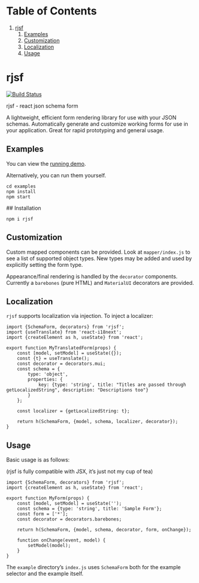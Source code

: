 
# Table of Contents

1.  [rjsf](#org4dec357)
    1.  [Examples](#org3b18bac)
    2.  [Customization](#org29eb409)
    3.  [Localization](#org673cf98)
    4.  [Usage](#org09cd307)


<a id="org4dec357"></a>

# rjsf
[![Build Status](https://travis-ci.org/fauxsoup/rjsf.svg?branch=master)](https://travis-ci.org/fauxsoup/rjsf)

rjsf - react json schema form

A lightweight, efficient form rendering library for use with your JSON schemas. Automatically generate and customize working forms for use in your application. Great for rapid prototyping and general usage.


<a id="org3b18bac"></a>

## Examples

You can view the [running demo](<https://fauxsoup.github.io/rjsf>).

Alternatively, you can run them yourself.

    cd examples
    npm install
    npm start

\## Installation

    npm i rjsf


<a id="org29eb409"></a>

## Customization

Custom mapped components can be provided. Look at `mapper/index.js` to see a
list of supported object types. New types may be added and used by explicitly
setting the form type.

Appearance/final rendering is handled by the `decorator` components. Currently a `barebones` (pure HTML) and `MaterialUI` decorators are provided.


<a id="org673cf98"></a>

## Localization

`rjsf` supports localization via injection. To inject a localizer:

    import {SchemaForm, decorators} from 'rjsf';
    import {useTranslate} from 'react-i18next';
    import {createElement as h, useState} from 'react';
    
    export function MyTranslatedForm(props) {
        const [model, setModel] = useState({});
        const {t} = useTranslate();
        const decorator = decorators.mui;
        const schema = {
            type: 'object',
            properties: {
                key: {type: 'string', title: "Titles are passed through getLocalizedString", description: "Descriptions too"}
            }
        };
    
        const localizer = {getLocalizedString: t};
    
        return h(SchemaForm, {model, schema, localizer, decorator});
    }


<a id="org09cd307"></a>

## Usage

Basic usage is as follows:

(rjsf is fully compatible with JSX, it&rsquo;s just not my cup of tea)

    import {SchemaForm, decorators} from 'rjsf';
    import {createElement as h, useState} from 'react';
    
    export function MyForm(props) {
        const [model, setModel] = useState('');
        const schema = {type: 'string', title: 'Sample Form'};
        const form = ['*'];
        const decorator = decorators.barebones;
    
        return h(SchemaForm, {model, schema, decorator, form, onChange});
    
        function onChange(event, model) {
            setModel(model);
        }
    }

The `example` directory&rsquo;s `index.js` uses `SchemaForm` both for the example selector and the example itself.

